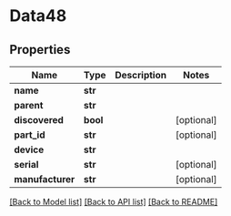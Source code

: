 # Data48

## Properties
Name | Type | Description | Notes
------------ | ------------- | ------------- | -------------
**name** | **str** |  | 
**parent** | **str** |  | 
**discovered** | **bool** |  | [optional] 
**part_id** | **str** |  | [optional] 
**device** | **str** |  | 
**serial** | **str** |  | [optional] 
**manufacturer** | **str** |  | [optional] 

[[Back to Model list]](../README.md#documentation-for-models) [[Back to API list]](../README.md#documentation-for-api-endpoints) [[Back to README]](../README.md)


